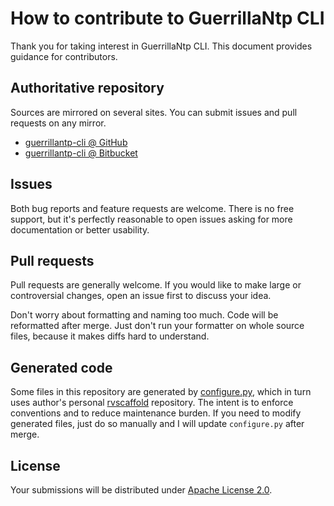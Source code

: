 <!--- Generated by scripts/configure.py --->
# How to contribute to GuerrillaNtp CLI

Thank you for taking interest in GuerrillaNtp CLI. This document provides guidance for contributors.

## Authoritative repository

Sources are mirrored on several sites. You can submit issues and pull requests on any mirror.

* [guerrillantp-cli @ GitHub](https://github.com/robertvazan/guerrillantp-cli)
* [guerrillantp-cli @ Bitbucket](https://bitbucket.org/robertvazan/guerrillantp-cli)

## Issues

Both bug reports and feature requests are welcome. There is no free support,
but it's perfectly reasonable to open issues asking for more documentation or better usability.

## Pull requests

Pull requests are generally welcome.
If you would like to make large or controversial changes, open an issue first to discuss your idea.

Don't worry about formatting and naming too much. Code will be reformatted after merge.
Just don't run your formatter on whole source files, because it makes diffs hard to understand.

## Generated code

Some files in this repository are generated by [configure.py](scripts/configure.py),
which in turn uses author's personal [rvscaffold](https://github.com/robertvazan/rvscaffold) repository.
The intent is to enforce conventions and to reduce maintenance burden.
If you need to modify generated files, just do so manually and I will update `configure.py` after merge.

## License

Your submissions will be distributed under [Apache License 2.0](LICENSE).
